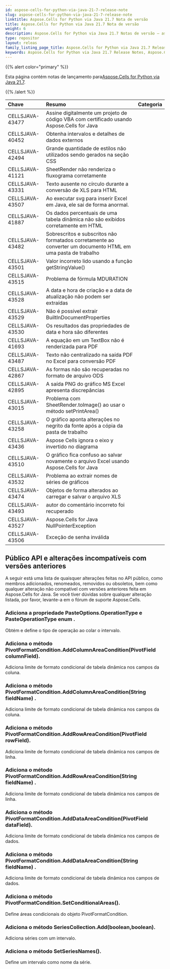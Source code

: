 ```yaml
---
id: aspose-cells-for-python-via-java-21-7-release-note
slug: aspose-cells-for-python-via-java-21-7-release-note
linktitle: Aspose.Cells for Python via Java 21.7 Nota de versão
title: Aspose.Cells for Python via Java 21.7 Nota de versão
weight: 6
description: Aspose.Cells for Python via Java 21.7 Notas de versão – as últimas melhorias, novos recursos e correções
type: repositor
layout: releas
family_listing_page_title: Aspose.Cells for Python via Java 21.7 Release Note
keywords: Aspose.Cells for Python via Java 21.7 Release Notes, Aspose.Cells for Python via Java 21.7 updates and fixe
---
```

{{% alert color="primary" %}}

 Esta página contém notas de lançamento para[Aspose.Cells for Python via Java 21.7](https://releases.aspose.com/cells/python-java/new-releases/aspose.cells-for-python-via-java-21.7/).

{{% /alert %}}

|**Chave**|**Resumo**|**Categoria**|
| :- | :- | :- |
|CELLSJAVA-43477|Assine digitalmente um projeto de código VBA com certificado usando Aspose.Cells for Java|
|CELLSJAVA-40452|Obtenha intervalos e detalhes de dados externos|
|CELLSJAVA-42494|Grande quantidade de estilos não utilizados sendo gerados na seção CSS|
|CELLSJAVA-41121|SheetRender não renderiza o fluxograma corretamente|
|CELLSJAVA-43331|Texto ausente no círculo durante a conversão de XLS para HTML|
|CELLSJAVA-43507|Ao executar svg para inserir Excel em Java, ele sai de forma anormal.|
|CELLSJAVA-41887|Os dados percentuais de uma tabela dinâmica não são exibidos corretamente em HTML|
|CELLSJAVA-43482|Sobrescritos e subscritos não formatados corretamente ao converter um documento HTML em uma pasta de trabalho|
|CELLSJAVA-43501|Valor incorreto lido usando a função getStringValue()|
|CELLSJAVA-43515|Problema de fórmula MDURATION|
|CELLSJAVA-43528|A data e hora de criação e a data de atualização não podem ser extraídas|
|CELLSJAVA-43529|Não é possível extrair BuiltInDocumentProperties|
|CELLSJAVA-43530|Os resultados das propriedades de data e hora são diferentes|
|CELLSJAVA-41693|A equação em um TextBox não é renderizada para PDF|
|CELLSJAVA-43487|Texto não centralizado na saída PDF no Excel para conversão PDF|
|CELLSJAVA-42867|As formas não são recuperadas no formato de arquivo ODS|
|CELLSJAVA-42895|A saída PNG do gráfico MS Excel apresenta discrepâncias|
|CELLSJAVA-43015|Problema com SheetRender.toImage() ao usar o método setPrintArea()|
|CELLSJAVA-43258|O gráfico aponta alterações no negrito da fonte após a cópia da pasta de trabalho|
|CELLSJAVA-43436|Aspose Cells ignora o eixo y invertido no diagrama|
|CELLSJAVA-43510|O gráfico fica confuso ao salvar novamente o arquivo Excel usando Aspose.Cells for Java|
|CELLSJAVA-43532|Problema ao extrair nomes de séries de gráficos|
|CELLSJAVA-43474|Objetos de forma alterados ao carregar e salvar o arquivo XLS|
|CELLSJAVA-43493|autor do comentário incorreto foi recuperado|
|CELLSJAVA-43527|Aspose.Cells for Java NullPointerException|
|CELLSJAVA-43506|Exceção de senha inválida|

##  **Público API e alterações incompatíveis com versões anteriores**

A seguir está uma lista de quaisquer alterações feitas no API público, como membros adicionados, renomeados, removidos ou obsoletos, bem como qualquer alteração não compatível com versões anteriores feita em Aspose.Cells for Java. Se você tiver dúvidas sobre qualquer alteração listada, por favor, levante-a em o fórum de suporte Aspose.Cells.

###  **Adiciona a propriedade PasteOptions.OperationType e PasteOperationType enum .**

 Obtém e define o tipo de operação ao colar o intervalo.

###  **Adiciona o método PivotFormatCondition.AddColumnAreaCondition(PivotField columnField).**

 Adiciona limite de formato condicional de tabela dinâmica nos campos da coluna.

###  **Adiciona o método PivotFormatCondition.AddColumnAreaCondition(String fieldName) .**

 Adiciona limite de formato condicional de tabela dinâmica nos campos da coluna.

###  **Adiciona o método PivotFormatCondition.AddRowAreaCondition(PivotField rowField).**

Adiciona limite de formato condicional de tabela dinâmica nos campos de linha.

###  **Adiciona o método PivotFormatCondition.AddRowAreaCondition(String fieldName) .**

Adiciona limite de formato condicional de tabela dinâmica nos campos de linha.

###  **Adiciona o método PivotFormatCondition.AddDataAreaCondition(PivotField dataField).**

Adiciona limite de formato condicional de tabela dinâmica nos campos de dados.

###  **Adiciona o método PivotFormatCondition.AddDataAreaCondition(String fieldName) .**

Adiciona limite de formato condicional de tabela dinâmica nos campos de dados.

###  **Adiciona o método PivotFormatCondition.SetConditionalAreas().**

Define áreas condicionais do objeto PivotFormatCondition.

###  **Adiciona o método SeriesCollection.Add(boolean,boolean).**

Adiciona séries com um intervalo.

###  **Adiciona o método SetSeriesNames().**

Define um intervalo como nome da série.


